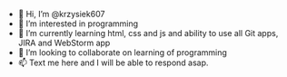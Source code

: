 - 👋 Hi, I’m @krzysiek607
- 👀 I’m interested in programming
- 🌱 I’m currently learning html, css and js and ability to use all Git apps, JIRA and WebStorm app
- 💞️ I’m looking to collaborate on learning of programming
- 📫 Text me here and I will be able to respond asap.

<!---
krzysiek607/krzysiek607 is a ✨ special ✨ repository because its `README.md` (this file) appears on your GitHub profile.
You can click the Preview link to take a look at your changes.
--->
